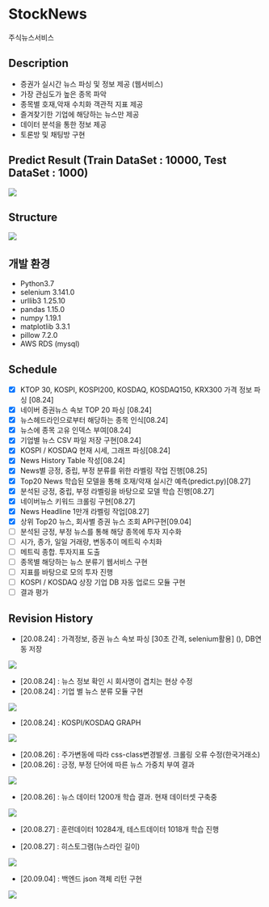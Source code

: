 # StockNews
주식뉴스서비스

## Description
- 증권가 실시간 뉴스 파싱 및 정보 제공 (웹서비스)
- 가장 관심도가 높은 종목 파악
- 종목별 호재,악재 수치화 객관적 지표 제공
- 즐겨찾기한 기업에 해당하는 뉴스만 제공
- 데이터 분석을 통한 정보 제공
- 토론방 및 채팅방 구현

## Predict Result (Train DataSet : 10000, Test DataSet : 1000)
<img src= "BackEnd/PythonScripts/Resources/ML.png" >

## Structure
<img src= "BackEnd/PythonScripts/Resources/structure.jpg" >

## 개발 환경
- Python3.7
- selenium 3.141.0
- urllib3 1.25.10
- pandas 1.15.0 
- numpy 1.19.1
- matplotlib 3.3.1
- pillow 7.2.0
- AWS RDS (mysql)

## Schedule
- [X]  KTOP 30, KOSPI, KOSPI200, KOSDAQ, KOSDAQ150, KRX300 가격 정보 파싱 [08.24]
- [X]  네이버 증권뉴스 속보 TOP 20 파싱 [08.24]
- [X]  뉴스헤드라인으로부터 해당하는 종목 인식[08.24]
- [X]  뉴스에 종목 고유 인덱스 부여[08.24]
- [X]  기업별 뉴스 CSV 파일 저장 구현[08.24]
- [X]  KOSPI / KOSDAQ 현재 시세, 그래프 파싱[08.24]
- [X]  News History Table 작성[08.24]
- [X]  News별 긍정, 중립, 부정 분류를 위한 라벨링 작업 진행[08.25]
- [X]  Top20 News 학습된 모델을 통해 호재/악재 실시간 예측(predict.py)[08.27]
- [X]  분석된 긍정, 중립, 부정 라벨링을 바탕으로 모델 학습 진행[08.27]
- [X]  네이버뉴스 키워드 크롤링 구현[08.27]
- [X]  News Headline 1만개 라벨링 작업[08.27]
- [X]  상위 Top20 뉴스, 회사별 증권 뉴스 조회 API구현[09.04]
- [ ]  분석된 긍정, 부정 뉴스를 통해 해당 종목에 투자 지수화
- [ ]  시가, 종가, 일일 거래량, 변동추이 메트릭 수치화
- [ ]  메트릭 종합. 투자지표 도출
- [ ]  종목별 해당하는 뉴스 분류기 웹서비스 구현
- [ ]  지표를 바탕으로 모의 투자 진행
- [ ]  KOSPI / KOSDAQ 상장 기업 DB 자동 업로드 모듈 구현
- [ ]  결과 평가

## Revision History
- [20.08.24] : 가격정보, 증권 뉴스 속보 파싱 [30초 간격, selenium활용] (), DB연동 저장
<img src= "BackEnd/PythonScripts/Resources/get_info.JPG" >

- [20.08.24] : 뉴스 정보 확인 시 회사명이 겹치는 현상 수정
- [20.08.24] : 기업 별 뉴스 분류 모듈 구현
<img src= "BackEnd/PythonScripts/Resources/database.JPG" >

- [20.08.24] : KOSPI/KOSDAQ GRAPH
<img src= "BackEnd/PythonScripts/Resources/Graph.png" >

- [20.08.26] : 주가변동에 따라 css-class변경발생. 크롤링 오류 수정(한국거래소)
- [20.08.26] : 긍정, 부정 단어에 따른 뉴스 가중치 부여 결과
<img src= "BackEnd/PythonScripts/Resources/label.JPG" >

- [20.08.26] : 뉴스 데이터 1200개 학습 결과. 현재 데이터셋 구축중
<img src= "BackEnd/PythonScripts/Resources/NLP.png" >

- [20.08.27] : 훈련데이터 10284개, 테스트데이터 1018개 학습 진행

- [20.08.27] : 히스토그램(뉴스라인 길이)
<img src= "BackEnd/PythonScripts/Resources/histogram.JPG" >

- [20.09.04] : 백엔드 json 객체 리턴 구현
<img src= "BackEnd/PythonScripts/Resources/backend.JPG" >
